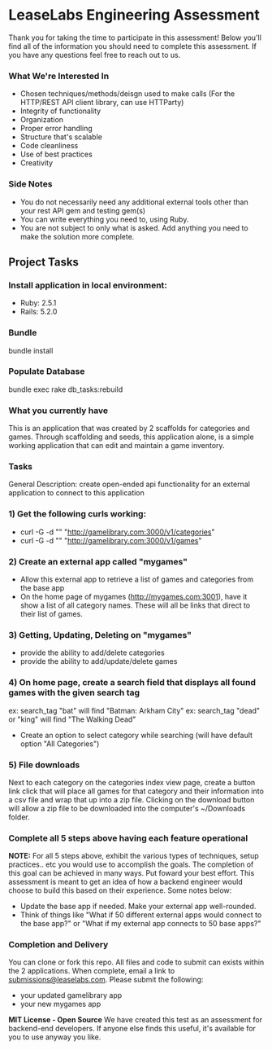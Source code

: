 # LeaseLabs Engineering Assessment
Thank you for taking the time to participate in this assessment! Below you'll find all of the information you should need to complete this assessment. If you have any questions feel free to reach out to us.

### What We're Interested In

* Chosen techniques/methods/deisgn used to make calls (For the HTTP/REST API client library, can use HTTParty)
* Integrity of functionality
* Organization
* Proper error handling
* Structure that's scalable
* Code cleanliness
* Use of best practices
* Creativity

### Side Notes
  - You do not necessarily need any additional external tools other than your rest API gem and testing gem(s)
  - You can write everything you need to, using Ruby.
  - You are not subject to only what is asked. Add anything you need to make the solution more complete.

## Project Tasks ##
### Install application in local environment:
  - Ruby: 2.5.1
  - Rails: 5.2.0

### Bundle
  bundle install

### Populate Database
  bundle exec rake db_tasks:rebuild

### What you currently have
  This is an application that was created by 2 scaffolds for categories and games. Through scaffolding and seeds, this application alone, is a simple working application that can edit and maintain a game inventory.

### Tasks
  General Description: create open-ended api functionality for an external application to connect to this application

### 1) Get the following curls working:
  - curl -G -d "" "http://gamelibrary.com:3000/v1/categories"
  - curl -G -d "" "http://gamelibrary.com:3000/v1/games"

### 2) Create an external app called "mygames"
  - Allow this external app to retrieve a list of games and categories from the base app
  - On the home page of mygames (http://mygames.com:3001), have it show a list of all category names. These will all be links that direct to their list of games.

### 3) Getting, Updating, Deleting on "mygames"
  - provide the ability to add/delete categories
  - provide the ability to add/update/delete games

### 4) On home page, create a search field that displays all found games with the given search tag
  ex: search_tag "bat" will find "Batman: Arkham City"
  ex: search_tag "dead" or "king" will find "The Walking Dead"
  - Create an option to select category while searching (will have default option "All Categories")

### 5) File downloads
  Next to each category on the categories index view page, create a button link click that will place all games for that category and their information into a csv file and wrap that up into a zip file.  Clicking on the download button will allow a zip file to be downloaded into the computer's ~/Downloads folder.

### Complete all 5 steps above having each feature operational

**NOTE:** For all 5 steps above, exhibit the various types of techniques, setup practices.. etc you would use to accomplish the goals. The completion of this goal can be achieved in many ways. Put foward your best effort. This assessment is meant to get an idea of how a backend engineer would choose to build this based on their experience. Some notes below:

  - Update the base app if needed. Make your external app well-rounded.
  - Think of things like "What if 50 different external apps would connect to the base app?" or "What if my external app connects to 50 base apps?"

### Completion and Delivery
You can clone or fork this repo. All files and code to submit can exists within the 2 applications.  When complete, email a link to submissions@leaselabs.com. Please submit the following:

 - your updated gamelibrary app
 - your new mygames app

**MIT License - Open Source** We have created this test as an assessment for backend-end developers. If anyone else finds this useful, it's available for you to use anyway you like.
